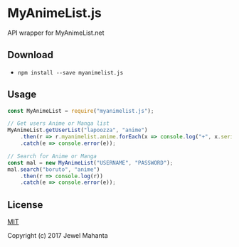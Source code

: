 # MyAnimeList.js
API wrapper for MyAnimeList.net

## Download
* `npm install --save myanimelist.js`

## Usage
```js
const MyAnimeList = require("myanimelist.js");

// Get users Anime or Manga list
MyAnimeList.getUserList("lapoozza", "anime")
    .then(r => r.myanimelist.anime.forEach(x => console.log("+", x.series_title[0])))
    .catch(e => console.error(e));

// Search for Anime or Manga
const mal = new MyAnimeList("USERNAME", "PASSWORD");
mal.search("boruto", "anime")
    .then(r => console.log(r))
    .catch(e => console.error(e));
```

## License
[MIT](https://github.com/lap00zza/MyAnimeList.js/blob/master/LICENSE)

Copyright (c) 2017 Jewel Mahanta